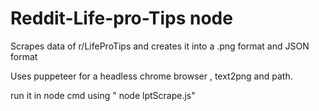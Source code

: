 # Reddit-Life-pro-Tips node
Scrapes data of r/LifeProTips and creates it into a .png format and JSON format

Uses puppeteer for a headless chrome browser , text2png and path.

run it in node cmd using " node lptScrape.js"
